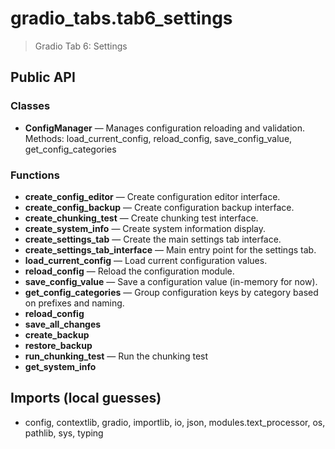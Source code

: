 # gradio_tabs.tab6_settings

> Gradio Tab 6: Settings

## Public API

### Classes
- **ConfigManager** — Manages configuration reloading and validation.  
  Methods: load_current_config, reload_config, save_config_value, get_config_categories

### Functions
- **create_config_editor** — Create configuration editor interface.
- **create_config_backup** — Create configuration backup interface.
- **create_chunking_test** — Create chunking test interface.
- **create_system_info** — Create system information display.
- **create_settings_tab** — Create the main settings tab interface.
- **create_settings_tab_interface** — Main entry point for the settings tab.
- **load_current_config** — Load current configuration values.
- **reload_config** — Reload the configuration module.
- **save_config_value** — Save a configuration value (in-memory for now).
- **get_config_categories** — Group configuration keys by category based on prefixes and naming.
- **reload_config**
- **save_all_changes**
- **create_backup**
- **restore_backup**
- **run_chunking_test** — Run the chunking test
- **get_system_info**

## Imports (local guesses)
- config, contextlib, gradio, importlib, io, json, modules.text_processor, os, pathlib, sys, typing